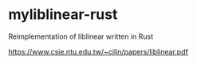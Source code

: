 # myliblinear-rust
Reimplementation of liblinear written in Rust

https://www.csie.ntu.edu.tw/~cjlin/papers/liblinear.pdf
